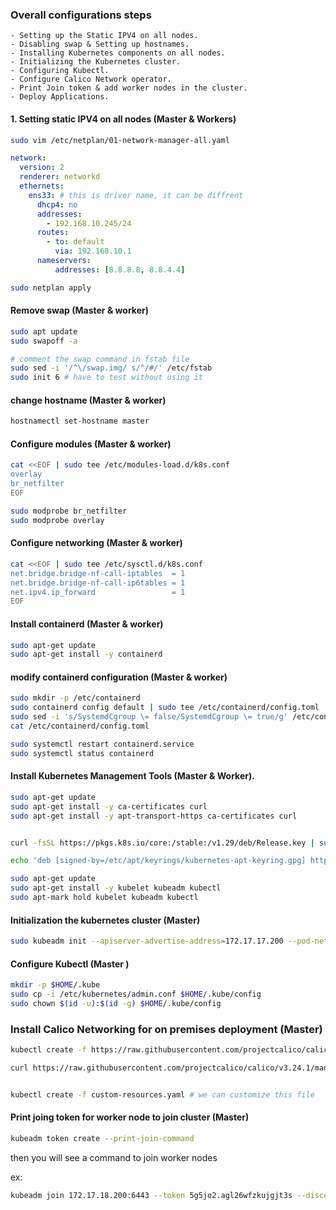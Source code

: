 ### Overall configurations steps
    - Setting up the Static IPV4 on all nodes.
    - Disabling swap & Setting up hostnames.
    - Installing Kubernetes components on all nodes.
    - Initializing the Kubernetes cluster.
    - Configuring Kubectl.
    - Configure Calico Network operator.
    - Print Join token & add worker nodes in the cluster.
    - Deploy Applications.

#### 1. Setting static IPV4 on all nodes (Master & Workers)

```sh
sudo vim /etc/netplan/01-network-manager-all.yaml
```

```yaml
network:
  version: 2
  renderer: networkd
  ethernets:
    ens33: # this is driver name, it can be diffrent
      dhcp4: no
      addresses:
        - 192.168.10.245/24
      routes:
        - to: default
          via: 192.168.10.1
      nameservers:
          addresses: [8.8.8.8, 8.8.4.4]
```
```sh
sudo netplan apply
```

#### Remove swap (Master & worker)

```sh
sudo apt update
sudo swapoff -a

# comment the swap command in fstab file
sudo sed -i '/^\/swap.img/ s/^/#/' /etc/fstab
sudo init 6 # have to test without using it
```

#### change hostname (Master & worker)
```sh
hostnamectl set-hostname master
```

#### Configure modules (Master & worker)

```sh
cat <<EOF | sudo tee /etc/modules-load.d/k8s.conf
overlay
br_netfilter
EOF
```

```sh
sudo modprobe br_netfilter
sudo modprobe overlay
```

#### Configure networking (Master & worker)

```sh
cat <<EOF | sudo tee /etc/sysctl.d/k8s.conf
net.bridge.bridge-nf-call-iptables  = 1
net.bridge.bridge-nf-call-ip6tables = 1
net.ipv4.ip_forward                 = 1
EOF
```


#### Install containerd (Master & worker)
```sh
sudo apt-get update
sudo apt-get install -y containerd
```

#### modify containerd configuration (Master & worker)

```sh
sudo mkdir -p /etc/containerd
sudo containerd config default | sudo tee /etc/containerd/config.toml
sudo sed -i 's/SystemdCgroup \= false/SystemdCgroup \= true/g' /etc/containerd/config.toml
cat /etc/containerd/config.toml
```

```sh
sudo systemctl restart containerd.service
sudo systemctl status containerd
```


#### Install Kubernetes Management Tools (Master & Worker).
```sh
sudo apt-get update
sudo apt-get install -y ca-certificates curl
sudo apt-get install -y apt-transport-https ca-certificates curl


curl -fsSL https://pkgs.k8s.io/core:/stable:/v1.29/deb/Release.key | sudo gpg --dearmor -o /etc/apt/keyrings/kubernetes-apt-keyring.gpg

echo 'deb [signed-by=/etc/apt/keyrings/kubernetes-apt-keyring.gpg] https://pkgs.k8s.io/core:/stable:/v1.29/deb/ /' | sudo tee /etc/apt/sources.list.d/kubernetes.list

```

```sh
sudo apt-get update
sudo apt-get install -y kubelet kubeadm kubectl
sudo apt-mark hold kubelet kubeadm kubectl
```

#### Initialization the kubernetes cluster (Master)

```sh
sudo kubeadm init --apiserver-advertise-address=172.17.17.200 --pod-network-cidr=192.168.0.0/16 --cri-socket /run/containerd/containerd.sock --ignore-preflight-errors Swap
```

#### Configure Kubectl (Master )
```sh
mkdir -p $HOME/.kube
sudo cp -i /etc/kubernetes/admin.conf $HOME/.kube/config
sudo chown $(id -u):$(id -g) $HOME/.kube/config
```

### Install Calico Networking for on premises deployment (Master)

```sh
kubectl create -f https://raw.githubusercontent.com/projectcalico/calico/v3.24.1/manifests/tigera-operator.yaml
```
```sh
curl https://raw.githubusercontent.com/projectcalico/calico/v3.24.1/manifests/custom-resources.yaml -O


kubectl create -f custom-resources.yaml # we can customize this file
```

#### Print joing token for worker node to join cluster (Master)
```sh
kubeadm token create --print-join-command
```
then you will see a command to join worker nodes

ex:

```sh
kubeadm join 172.17.18.200:6443 --token 5g5jo2.agl26wfzkujgjt3s --discovery-token-ca-cert-hash ha256:57795a664200425258ed0619af960fe476d1ae93f99182a3d710ce1185468d3f
```